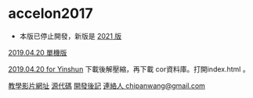# accelon2017

* 本版已停止開發，新版是 [2021 版](https://github.com/accelon/accelon21)

[2019.04.20 單機版](http://ya.ksana.tw/yinshun/release/accelon20190420.zip)

[2019.04.20 for Yinshun](http://ya.ksana.tw/yinshun/release/yinshun20190420.zip)
下載後解壓縮，再下載 cor資料庫。打開index.html 。

[教學影片網址](https://www.youtube.com/channel/UCKcE504qtlZ4Q8xbyGdZ0iA)
[源代碼](http://github.com/ksanaforge/accelon2017)
[開發後記](https://docs.google.com/document/d/12Weq3HJAfAxDkkhZG5rhidXZZv3dLKsjv6wqhGCeIVM)
[連絡人 chipanwang@gmail.com](mailto:chipanwang@gmail.com)
